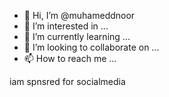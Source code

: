 - 👋 Hi, I’m @muhameddnoor
- 👀 I’m interested in ...
- 🌱 I’m currently learning ...
- 💞️ I’m looking to collaborate on ...
- 📫 How to reach me ...

<!---
muhameddnoor/muhameddnoor is a ✨ special ✨ repository because its `README.md` (this file) appears on your GitHub profile.
You can click the Preview link to take a look at your changes.
--->
iam spnsred for socialmedia

